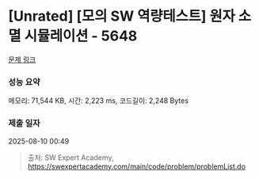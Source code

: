 # [Unrated] [모의 SW 역량테스트] 원자 소멸 시뮬레이션 - 5648 

[문제 링크](https://swexpertacademy.com/main/code/problem/problemDetail.do?contestProbId=AWXRFInKex8DFAUo) 

### 성능 요약

메모리: 71,544 KB, 시간: 2,223 ms, 코드길이: 2,248 Bytes

### 제출 일자

2025-08-10 00:49



> 출처: SW Expert Academy, https://swexpertacademy.com/main/code/problem/problemList.do